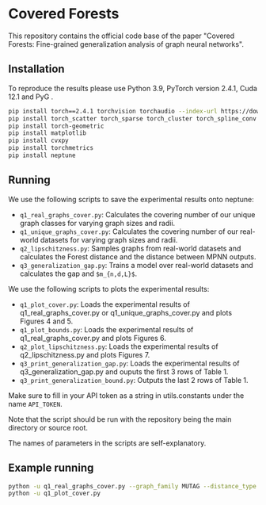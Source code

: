 # Covered Forests #

This repository contains the official code base of the paper "Covered Forests: Fine-grained generalization analysis of graph neural networks".

## Installation ##
To reproduce the results please use Python 3.9, PyTorch version 2.4.1, Cuda 12.1 and PyG .

```bash
pip install torch==2.4.1 torchvision torchaudio --index-url https://download.pytorch.org/whl/cu121
pip install torch_scatter torch_sparse torch_cluster torch_spline_conv -f https://data.pyg.org/whl/torch-2.4.1+cu121.html
pip install torch-geometric
pip install matplotlib
pip install cvxpy
pip install torchmetrics
pip install neptune
```

## Running

We use the following scripts to save the experimental results onto neptune:
- ``q1_real_graphs_cover.py``: Calculates the covering number of our unique graph classes for varying graph sizes and radii. 
- ``q1_unique_graphs_cover.py``: Calculates the covering number of our real-world datasets for varying graph sizes and radii. 
- ``q2_lipschitzness.py``: Samples graphs from real-world datasets and calculates the Forest distance and the distance between MPNN outputs.
- ``q3_generalization_gap.py``: Trains a model over real-world datasets and calculates the gap and ``$m_{n,d,L}$``.

We use the following scripts to plots the experimental results:
- ``q1_plot_cover.py``: Loads the experimental results of q1_real_graphs_cover.py or q1_unique_graphs_cover.py and plots Figures 4 and 5.
- ``q1_plot_bounds.py``: Loads the experimental results of q1_real_graphs_cover.py and plots Figures 6.
- ``q2_plot_lipschitzness.py``: Loads the experimental results of q2_lipschitzness.py and plots Figures 7.
- ``q3_print_generalization_gap.py``: Loads the experimental results of q3_generalization_gap.py and ouputs the first 3 rows of Table 1.
- ``q3_print_generalization_bound.py``: Outputs the last 2 rows of Table 1.

Make sure to fill in your API token as a string in utils.constants under the name ``API_TOKEN``.

Note that the script should be run with the repository being the main directory or source root.

The names of parameters in the scripts are self-explanatory.

## Example running

```bash
python -u q1_real_graphs_cover.py --graph_family MUTAG --distance_type FD --graph_size_list 15 20 25 --radius_list 4 8 12 16 20
python -u q1_plot_cover.py 
```
